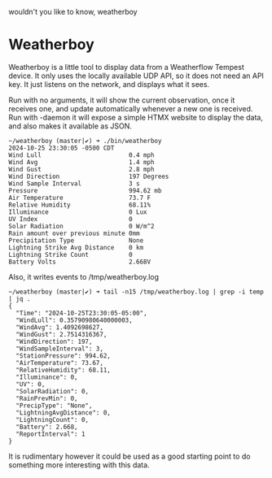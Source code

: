 wouldn't you like to know, weatherboy

# Weatherboy

Weatherboy is a little tool to display data from a Weatherflow Tempest device.
It only uses the locally available UDP API, so it does not need an API key. It just listens on the network, and displays what it sees.

Run with no arguments, it will show the current observation, once it receives one, and update automatically whenever a new one is received. Run with -daemon it will expose a simple HTMX website to display the data, and also makes it available as JSON. 

```
~/weatherboy (master|✔) ➜ ./bin/weatherboy
2024-10-25 23:30:05 -0500 CDT
Wind Lull                        0.4 mph
Wind Avg                         1.4 mph
Wind Gust                        2.8 mph
Wind Direction                   197 Degrees
Wind Sample Interval             3 s
Pressure                         994.62 mb
Air Temperature                  73.7 F
Relative Humidity                68.11%
Illuminance                      0 Lux
UV Index                         0
Solar Radiation                  0 W/m^2
Rain amount over previous minute 0mm
Precipitation Type               None
Lightning Strike Avg Distance    0 km
Lightning Strike Count           0
Battery Volts                    2.668V
```

Also, it writes events to /tmp/weatherboy.log

```
~/weatherboy (master|✔) ➜ tail -n15 /tmp/weatherboy.log | grep -i temp | jq .
{
  "Time": "2024-10-25T23:30:05-05:00",
  "WindLull": 0.35790980640000003,
  "WindAvg": 1.4092698627,
  "WindGust": 2.7514316367,
  "WindDirection": 197,
  "WindSampleInterval": 3,
  "StationPressure": 994.62,
  "AirTemperature": 73.67,
  "RelativeHumidity": 68.11,
  "Illuminance": 0,
  "UV": 0,
  "SolarRadiation": 0,
  "RainPrevMin": 0,
  "PrecipType": "None",
  "LightningAvgDistance": 0,
  "LightningCount": 0,
  "Battery": 2.668,
  "ReportInterval": 1
}
```

It is rudimentary however it could be used as a good starting point to do something more interesting with this data.

